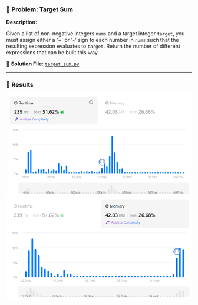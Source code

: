 ### 🎯 Problem: [Target Sum](https://leetcode.com/problems/target-sum/)

**Description:**

Given a list of non-negative integers `nums` and a target integer `target`, you must assign either a '+' or '-' sign to each number in `nums` such that the resulting expression evaluates to `target`. Return the number of different expressions that can be built this way.

📂 **Solution File**: [`target_sum.py`](target_sum.py)

---

### 📸 Results

   ![Result](images/result.png)      
   ![Result 1](images/result_1.png)    
